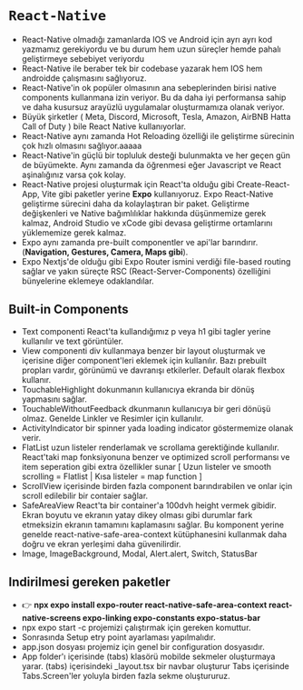 <!-- # Welcome to your Expo app 👋

This is an [Expo](https://expo.dev) project created with [`create-expo-app`](https://www.npmjs.com/package/create-expo-app).

## Get started

1. Install dependencies

    ```bash
    npm install
    ```

2. Start the app

    ```bash
     npx expo start
    ```

In the output, you'll find options to open the app in a

-   [development build](https://docs.expo.dev/develop/development-builds/introduction/)
-   [Android emulator](https://docs.expo.dev/workflow/android-studio-emulator/)
-   [iOS simulator](https://docs.expo.dev/workflow/ios-simulator/)
-   [Expo Go](https://expo.dev/go), a limited sandbox for trying out app development with Expo

You can start developing by editing the files inside the **app** directory. This project uses [file-based routing](https://docs.expo.dev/router/introduction).

## Get a fresh project

When you're ready, run:

```bash
npm run reset-project
```

This command will move the starter code to the **app-example** directory and create a blank **app** directory where you can start developing.

## Learn more

To learn more about developing your project with Expo, look at the following resources:

-   [Expo documentation](https://docs.expo.dev/): Learn fundamentals, or go into advanced topics with our [guides](https://docs.expo.dev/guides).
-   [Learn Expo tutorial](https://docs.expo.dev/tutorial/introduction/): Follow a step-by-step tutorial where you'll create a project that runs on Android, iOS, and the web.

## Join the community

Join our community of developers creating universal apps.

-   [Expo on GitHub](https://github.com/expo/expo): View our open source platform and contribute.
-   [Discord community](https://chat.expo.dev): Chat with Expo users and ask questions. -->

<!-- MY SECTION -->

# `React-Native`

-   React-Native olmadığı zamanlarda IOS ve Android için ayrı ayrı kod yazmamız gerekiyordu ve bu durum hem uzun süreçler hemde pahalı geliştirmeye sebebiyet veriyordu
-   React-Native ile beraber tek bir codebase yazarak hem IOS hem androidde çalışmasını sağlıyoruz.
-   React-Native'in ok popüler olmasının ana sebeplerinden birisi native components kullanmana izin veriyor. Bu da daha iyi performansa sahip ve daha kusursuz arayüzlü uygulamalar oluşturmamıza olanak veriyor.
-   Büyük şirketler ( Meta, Discord, Microsoft, Tesla, Amazon, AirBNB Hatta Call of Duty ) bile React Native kullanıyorlar.
-   React-Native aynı zamanda Hot Reloading özelliği ile geliştirme sürecinin çok hızlı olmasını sağlıyor.aaaaa
-   React-Native'in güçlü bir topluluk desteği bulunmakta ve her geçen gün de büyümekte. Aynı zamanda da öğrenmesi eğer Javascript ve React aşinalığınız varsa çok kolay.
-   React-Native projesi oluşturmak için React'ta olduğu gibi Create-React-App, Vite gibi paketler yerine **Expo** kullanıyoruz. Expo React-Native geliştirme sürecini daha da kolaylaştıran bir paket. Geliştirme değişkenleri ve Native bağımlılıklar hakkında düşünmemize gerek kalmaz, Android Studio ve xCode gibi devasa geliştirme ortamlarını yüklememize gerek kalmaz.
-   Expo aynı zamanda pre-built componentler ve api'lar barındırır. (**Navigation, Gestures, Camera, Maps gibi**).
-   Expo Nextjs'de olduğu gibi Expo Router ismini verdiği file-based routing sağlar ve yakın süreçte RSC (React-Server-Components) özelliğini bünyelerine eklemeye odaklandılar.

## Built-in Components

-   Text componenti React'ta kullandığımız p veya h1 gibi tagler yerine kullanılır ve text görüntüler.
-   View componenti div kullanmaya benzer bir layout oluşturmak ve içerisine diğer component'leri eklemek için kullanılır. Bazı prebuilt propları vardır, görünümü ve davranışı etkilerler. Default olarak flexbox kullanır.
-   TouchableHighlight dokunmanın kullanıcıya ekranda bir dönüş yapmasını sağlar.
-   TouchableWithoutFeedback dkunmanın kullanıcıya bir geri dönüşü olmaz. Genelde Linkler ve Resimler için kullanılır.
-   ActivityIndicator bir spinner yada loading indicator göstermemize olanak verir.
-   FlatList uzun listeler renderlamak ve scrollama gerektiğinde kullanılır. React'taki map fonksiyonuna benzer ve optimized scroll performansı ve item seperation gibi extra özellikler sunar [ Uzun listeler ve smooth scrolling = Flatlist | Kısa listeler = map function ]
-   ScrollView içerisinde birden fazla component barındırabilen ve onlar için scroll edilebilir bir contaier sağlar.
-   SafeAreaView React'ta bir container'a 100dvh height vermek gibidir. Ekran boyutu ve ekranın yatay dikey olması gibi durumlar fark etmeksizin ekranın tamamını kaplamasını sağlar. Bu komponent yerine genelde react-native-safe-area-context kütüphanesini kullanmak daha doğru ve ekran yerleşimi daha güvenilirdir.
-   Image, ImageBackground, Modal, Alert.alert, Switch, StatusBar

## Indirilmesi gereken paketler

-   👉 **npx expo install expo-router react-native-safe-area-context react-native-screens expo-linking expo-constants expo-status-bar**
-   npx expo start -c projemizi çalıştırmak için gereken komuttur.
-   Sonrasında Setup etry point ayarlaması yapılmalıdır.
-   app.json dosyası projemiz için genel bir configuration dosyasıdır.
-   App folder'ı içerisinde (tabs) klasörü mobilde sekmeler oluşturmaya yarar. (tabs) içerisindeki \_layout.tsx bir navbar oluşturur Tabs içerisinde Tabs.Screen'ler yoluyla birden fazla sekme oluştururuz.
